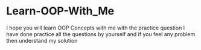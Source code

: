 # Learn-OOP-With_Me
I hope you will learn OOP Concepts with me with the practice question I have done practice all the questions by yourself and if you feel any problem then understand my solution 
